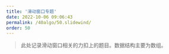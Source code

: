 ```yaml
---
title: '滑动窗口专题'
date: 2022-10-06 09:06:43
permalink: /40algo/50.slidewind/
order: 50
---
```


> 此处记录滑动窗口相关的力扣上的题目。数据结构主要为数组。

































